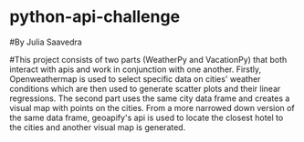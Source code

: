 # python-api-challenge

#By Julia Saavedra

#This project consists of two parts (WeatherPy and VacationPy) that both interact with apis and work in conjunction with one another. Firstly, Openweathermap is used to select specific data on cities' weather conditions which are then used to generate scatter plots and their linear regressions. The second part uses the same city data frame and creates a visual map with points on the cities. From a more narrowed down version of the same data frame, geoapify's api is used to locate the closest hotel to the cities and another visual map is generated.

